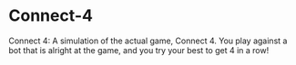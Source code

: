 # Connect-4
Connect 4: A simulation of the actual game, Connect 4. You play against a bot that is alright at the game, and you try your best to get 4 in a row!
